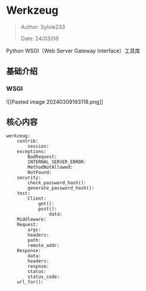 # Werkzeug

>Author: Sylvie233
>
>Date: 24/03/09

Python WSGI（Web Server Gateway Interface）工具库


## 基础介绍

### WSGI

![[Pasted image 20240309193118.png]]




## 核心内容

```
werkzeug:
	contrib:
		session:
	exceptions:
		BadRequest:
		INTERNAL_SERVER_ERROR:
		MethodNotAllowed:
		NotFound:
	security:
		check_password_hash():
		generate_password_hash():
	test:
		Client:
			get():
			post():
				data:
	Middleware:
	Request:
		args:
		headers:
		path:
		remote_addr:
	Response:
		data:
		headers:
		respnse:
		status:
		status_code:
	url_for():
```

